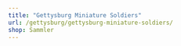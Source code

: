 ```yaml
---
title: "Gettysburg Miniature Soldiers"
url: /gettysburg/gettysburg-miniature-soldiers/
shop: Sammler
---
```

